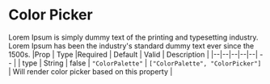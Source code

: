 # Color Picker

Lorem Ipsum is simply dummy text of the printing and typesetting industry. Lorem Ipsum has been the industry's standard dummy text ever since the 1500s.
|Prop | Type |Required | Default | Valid | Description |
|--|--|--|--|--| -- |
| type | String | false | `"ColorPalette"` | `["ColorPalette", "ColorPicker"]` | Will render color picker based on this property |
